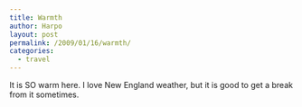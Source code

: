 ```yaml
---
title: Warmth
author: Harpo
layout: post
permalink: /2009/01/16/warmth/
categories:
  - travel
---
```

It is SO warm here. I love New England weather, but it is good to get a break from it sometimes.